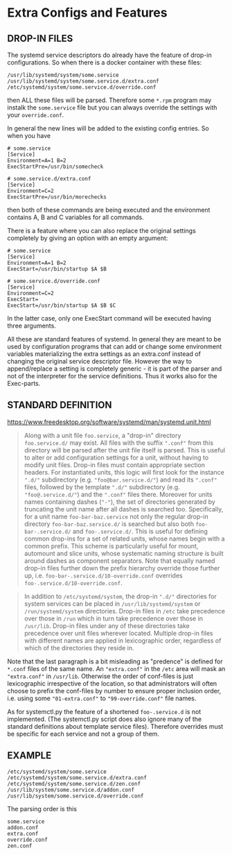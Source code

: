 # Extra Configs and Features

## DROP-IN FILES

The systemd service descriptors do already have the feature
of drop-in configurations. So when there is a docker container
with these files:

    /usr/lib/systemd/system/some.service
    /usr/lib/systemd/system/some.service.d/extra.conf
    /etc/systemd/system/some.service.d/override.conf

then ALL these files will be parsed. Therefore some `*.rpm`
program may instalk the `some.service` file but you can always
override the settings with your `override.conf`.

In general the new lines will be added to the existing config
entries. So when you have

    # some.service
    [Service]
    Environment=A=1 B=2
    ExecStartPre=/usr/bin/somecheck
    
    # some.service.d/extra.conf
    [Service]
    Environment=C=2
    ExecStartPre=/usr/bin/morechecks

then both of these commands are being executed and the environment
contains A, B and C variables for all commands.

There is a feature where you can also replace the original settings
completely by giving an option with an empty argument:

    # some.service
    [Service]
    Environment=A=1 B=2
    ExecStart=/usr/bin/startup $A $B
    
    # some.service.d/override.conf
    [Service]
    Environment=C=2
    ExecStart=
    ExecStart=/usr/bin/startup $A $B $C

In the latter case, only one ExecStart command will be executed
having three arguments.

All these are standard features of systemd. In general they are
meant to be used by configuration programs that can add or change
some environment variables materializing the extra settings as
an extra.conf instead of changing the original service descriptor
file. However the way to append/replace a setting is completely 
generic - it is part of the parser and not of the interpreter for 
the service definitions. Thus it works also for the Exec-parts.

## STANDARD DEFINITION

https://www.freedesktop.org/software/systemd/man/systemd.unit.html

> Along with a unit file `foo.service`, a "drop-in" directory 
> `foo.service.d/` may exist. All files with the suffix `".conf"` 
> from this directory will be parsed after the unit file itself 
> is parsed. This is useful to alter or add configuration settings 
> for a unit, without having to modify unit files. Drop-in files 
> must contain appropriate section headers. For instantiated units, 
> this logic will first look for the instance `".d/"` subdirectory 
> (e.g. `"foo@bar.service.d/"`) and read its `".conf"` files, 
> followed by the template `".d/"` subdirectory (e.g. 
> `"foo@.service.d/"`) and the `".conf"` files there. Moreover for 
> units names containing dashes (`"-"`), the set of directories 
> generated by truncating the unit name after all dashes is searched 
> too. Specifically, for a unit name `foo-bar-baz.service` not only 
> the regular drop-in directory `foo-bar-baz.service.d/` is searched 
> but also both `foo-bar-.service.d/` and `foo-.service.d/`. This is 
> useful for defining common drop-ins for a set of related units, 
> whose names begin with a common prefix. This scheme is particularly 
> useful for mount, automount and slice units, whose systematic 
> naming structure is built around dashes as component separators. 
> Note that equally named drop-in files further down the prefix 
> hierarchy override those further up, i.e. 
> `foo-bar-.service.d/10-override.conf` overrides 
> `foo-.service.d/10-override.conf`.

> In addition to `/etc/systemd/system`, the drop-in `".d/"` directories 
> for system services can be placed in `/usr/lib/systemd/system` or 
> `/run/systemd/system` directories. Drop-in files in `/etc` take 
> precedence over those in `/run` which in turn take precedence over 
> those in `/usr/lib`. Drop-in files under any of these directories 
> take precedence over unit files wherever located. Multiple drop-in 
> files with different names are applied in lexicographic order, 
> regardless of which of the directories they reside in.

Note that the last paragraph is a bit misleading as "predence" is
defined for `*.conf` files of the same name. An `"extra.conf"` in
the `/etc` area will mask an `"extra.conf"` in `/usr/lib`. Otherwise
the order of conf-files is just lexicographic irrespective of the
location, so that administrators will often choose to prefix the
conf-files by number to ensure proper inclusion order, i.e. using
some `"01-extra.conf"` to `"99-override.conf"` file names.

As for systemctl.py the feature of a shortened `foo-.service.d` is
not implemented. (The systemctl.py script does also ignore many of 
the standard definitions about template service files). Therefore
overrides must be specific for each service and not a group of them.

## EXAMPLE

    /etc/systemd/system/some.service
    /etc/systemd/system/some.service.d/extra.conf
    /etc/systemd/system/some.service.d/zen.conf
    /usr/lib/system/some.service.d/addon.conf
    /usr/lib/system/some.service.d/override.conf

The parsing order is this

    some.service
    addon.conf
    extra.conf
    override.conf
    zen.conf
